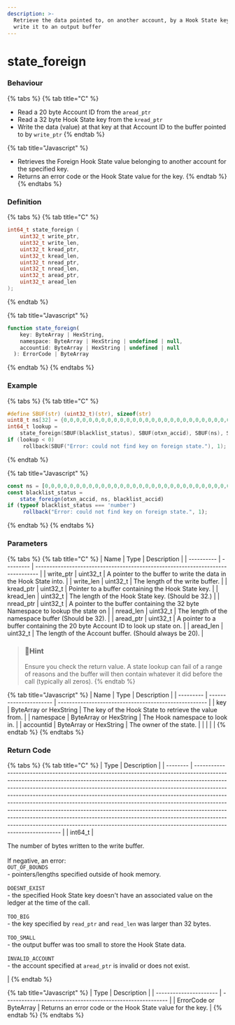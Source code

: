 ```yaml
---
description: >-
  Retrieve the data pointed to, on another account, by a Hook State key and
  write it to an output buffer
---
```


# state\_foreign

### Behaviour

{% tabs %}
{% tab title="C" %}
* Read a 20 byte Account ID from the `aread_ptr`
* Read a 32 byte Hook State key from the `kread_ptr`
* Write the data (value) at that key at that Account ID to the buffer pointed to by `write_ptr`
{% endtab %}

{% tab title="Javascript" %}
* Retrieves the Foreign Hook State value belonging to another account for the specified key.
* Returns an error code or the Hook State value for the key.
{% endtab %}
{% endtabs %}

### Definition

{% tabs %}
{% tab title="C" %}
```c
int64_t state_foreign (
    uint32_t write_ptr,
    uint32_t write_len,
    uint32_t kread_ptr,
    uint32_t kread_len,
    uint32_t nread_ptr,
    uint32_t nread_len,
    uint32_t aread_ptr,
    uint32_t aread_len  
);
```
{% endtab %}

{% tab title="Javascript" %}
```javascript
function state_foreign(
    key: ByteArray | HexString,
    namespace: ByteArray | HexString | undefined | null,
    accountid: ByteArray | HexString | undefined | null
  ): ErrorCode | ByteArray
```
{% endtab %}
{% endtabs %}



### Example

{% tabs %}
{% tab title="C" %}
```c
#define SBUF(str) (uint32_t)(str), sizeof(str)
uint8_t ns[32] = {0,0,0,0,0,0,0,0,0,0,0,0,0,0,0,0,0,0,0,0,0,0,0,0,0,0,0,0,0,0,0,0};
int64_t lookup =
    state_foreign(SBUF(blacklist_status), SBUF(otxn_accid), SBUF(ns), SBUF(blacklist_accid));
if (lookup < 0)
     rollback(SBUF("Error: could not find key on foreign state."), 1);
```
{% endtab %}

{% tab title="Javascript" %}
```javascript
const ns = [0,0,0,0,0,0,0,0,0,0,0,0,0,0,0,0,0,0,0,0,0,0,0,0,0,0,0,0,0,0,0,0]
const blacklist_status =
    state_foreign(otxn_accid, ns, blacklist_accid)
if (typeof blacklist_status === 'number')
     rollback("Error: could not find key on foreign state.", 1);
```
{% endtab %}
{% endtabs %}



### Parameters

{% tabs %}
{% tab title="C" %}
| Name       | Type      | Description                                                                     |
| ---------- | --------- | ------------------------------------------------------------------------------- |
| write\_ptr | uint32\_t | A pointer to the buffer to write the data in the Hook State into.               |
| write\_len | uint32\_t | The length of the write buffer.                                                 |
| kread\_ptr | uint32\_t | Pointer to a buffer containing the Hook State key.                              |
| kread\_len | uint32\_t | The length of the Hook State key. (Should be 32.)                               |
| nread\_ptr | uint32\_t | A pointer to the buffer containing the 32 byte Namespace to lookup the state on |
| nread\_len | uint32\_t | The length of the namespace buffer (Should be 32).                              |
| aread\_ptr | uint32\_t | A pointer to a buffer containing the 20 byte Account ID to look up state on.    |
| aread\_len | uint32\_t | The length of the Account buffer. (Should always be 20).                        |

> ### 📘Hint
>
> Ensure you check the return value. A state lookup can fail of a range of reasons and the buffer will then contain whatever it did before the call (typically all zeros).
{% endtab %}

{% tab title="Javascript" %}
| Name      | Type                   | Description                                           |
| --------- | ---------------------- | ----------------------------------------------------- |
| key       | ByteArray or HexString | The key of the Hook State to retrieve the value from. |
| namespace | ByteArray or HexString | The Hook namespace to look in.                        |
| accountid | ByteArray or HexString | The owner of the state.                               |
|           |                        |                                                       |
{% endtab %}
{% endtabs %}



### Return Code

{% tabs %}
{% tab title="C" %}
| Type     | Description                                                                                                                                                                                                                                                                                                                                                                                                                                                                                                                                                                                                                                                                    |
| -------- | ------------------------------------------------------------------------------------------------------------------------------------------------------------------------------------------------------------------------------------------------------------------------------------------------------------------------------------------------------------------------------------------------------------------------------------------------------------------------------------------------------------------------------------------------------------------------------------------------------------------------------------------------------------------------------ |
| int64\_t | <p>The number of bytes written to the write buffer.<br><br>If negative, an error:<br><code>OUT_OF_BOUNDS</code><br>- pointers/lengths specified outside of hook memory.<br><br><code>DOESNT_EXIST</code><br>- the specified Hook State key doesn't have an associated value on the ledger at the time of the call.<br><br><code>TOO_BIG</code><br>- the key specified by <code>read_ptr</code> and <code>read_len</code> was larger than 32 bytes.<br><br><code>TOO_SMALL</code><br>- the output buffer was too small to store the Hook State data.<br><br><code>INVALID_ACCOUNT</code><br>- the account specified at <code>aread_ptr</code> is invalid or does not exist.</p> |
{% endtab %}

{% tab title="Javascript" %}
| Type                   | Description                                                |
| ---------------------- | ---------------------------------------------------------- |
| ErrorCode or ByteArray | Returns an error code or the Hook State value for the key. |
{% endtab %}
{% endtabs %}

